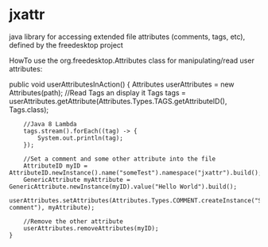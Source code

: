 jxattr
======

java library for accessing extended file attributes (comments, tags, etc), defined by the freedesktop project 

HowTo use the org.freedesktop.Attributes class for manipulating/read user attributes:

public void userAttributesInAction() {
        Attributes userAttributes = new Attributes(path);
        //Read Tags an display it
        Tags tags = userAttributes.getAttribute(Attributes.Types.TAGS.getAttributeID(), Tags.class);

        //Java 8 Lambda
        tags.stream().forEach((tag) -> {
            System.out.println(tag);
        });

        //Set a comment and some other attribute into the file
        AttributeID myID = AttributeID.newInstance().name("someTest").namespace("jxattr").build();
        GenericAttribute myAttribute = GenericAttribute.newInstance(myID).value("Hello World").build();
        userAttributes.setAttributes(Attributes.Types.COMMENT.createInstance("Some comment"), myAttribute);

        //Remove the other attribute
        userAttributes.removeAttributes(myID);
    }